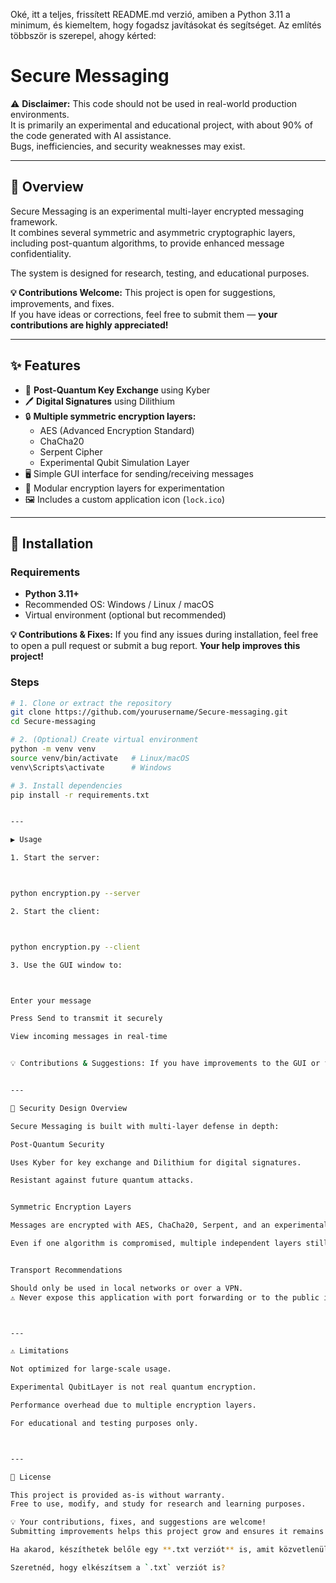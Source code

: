 Oké, itt a teljes, frissített README.md verzió, amiben a Python 3.11 a minimum, és kiemeltem, hogy fogadsz javításokat és segítséget. Az említés többször is szerepel, ahogy kérted:

# Secure Messaging

⚠️ **Disclaimer:** This code should not be used in real-world production environments.  
It is primarily an experimental and educational project, with about 90% of the code generated with AI assistance.  
Bugs, inefficiencies, and security weaknesses may exist.

---

## 📌 Overview

Secure Messaging is an experimental multi-layer encrypted messaging framework.  
It combines several symmetric and asymmetric cryptographic layers, including post-quantum algorithms, to provide enhanced message confidentiality.

The system is designed for research, testing, and educational purposes.

**💡 Contributions Welcome:** This project is open for suggestions, improvements, and fixes.  
If you have ideas or corrections, feel free to submit them — **your contributions are highly appreciated!**

---

## ✨ Features

- 🔑 **Post-Quantum Key Exchange** using Kyber  
- 🖊️ **Digital Signatures** using Dilithium  
- 🔒 **Multiple symmetric encryption layers:**
  - AES (Advanced Encryption Standard)
  - ChaCha20
  - Serpent Cipher
  - Experimental Qubit Simulation Layer  
- 🖥️ Simple GUI interface for sending/receiving messages  
- 📂 Modular encryption layers for experimentation  
- 🖼️ Includes a custom application icon (`lock.ico`)

---

## 🚀 Installation

### Requirements
- **Python 3.11+**  
- Recommended OS: Windows / Linux / macOS  
- Virtual environment (optional but recommended)  

**💡 Contributions & Fixes:** If you find any issues during installation, feel free to open a pull request or submit a bug report. **Your help improves this project!**

### Steps
```bash
# 1. Clone or extract the repository
git clone https://github.com/yourusername/Secure-messaging.git
cd Secure-messaging

# 2. (Optional) Create virtual environment
python -m venv venv
source venv/bin/activate   # Linux/macOS
venv\Scripts\activate      # Windows

# 3. Install dependencies
pip install -r requirements.txt


---

▶️ Usage

1. Start the server:



python encryption.py --server

2. Start the client:



python encryption.py --client

3. Use the GUI window to:



Enter your message

Press Send to transmit it securely

View incoming messages in real-time


💡 Contributions & Suggestions: If you have improvements to the GUI or features, submit them — all contributions are welcome!


---

🔐 Security Design Overview

Secure Messaging is built with multi-layer defense in depth:

Post-Quantum Security

Uses Kyber for key exchange and Dilithium for digital signatures.

Resistant against future quantum attacks.


Symmetric Encryption Layers

Messages are encrypted with AES, ChaCha20, Serpent, and an experimental Qubit simulation layer.

Even if one algorithm is compromised, multiple independent layers still protect the message.


Transport Recommendations

Should only be used in local networks or over a VPN.
⚠️ Never expose this application with port forwarding or to the public internet.



---

⚠️ Limitations

Not optimized for large-scale usage.

Experimental QubitLayer is not real quantum encryption.

Performance overhead due to multiple encryption layers.

For educational and testing purposes only.



---

📜 License

This project is provided as-is without warranty.
Free to use, modify, and study for research and learning purposes.

💡 Your contributions, fixes, and suggestions are welcome!
Submitting improvements helps this project grow and ensures it remains a useful educational resource.

Ha akarod, készíthetek belőle egy **.txt verziót** is, amit közvetlenül be tudsz másolni GitHubra, hogy ne kelljen `.md` formátummal vacakolni.  

Szeretnéd, hogy elkészítsem a `.txt` verziót is?

